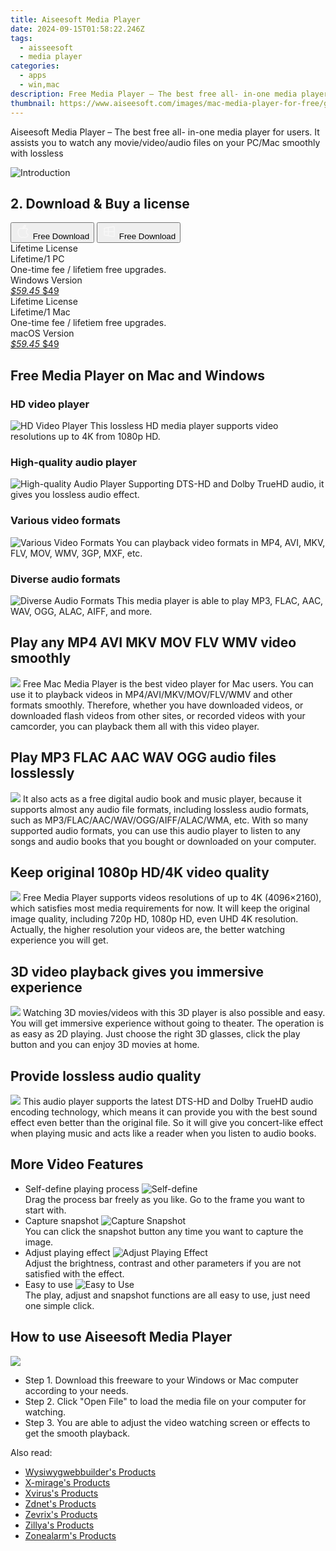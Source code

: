 ```yaml
---
title: Aiseesoft Media Player
date: 2024-09-15T01:58:22.246Z
tags: 
  - aisseesoft
  - media player
categories: 
  - apps
  - win,mac
description: Free Media Player – The best free all- in-one media player for Mac users. It assists you to watch any movie/video/audio files on your Mac smoothly with lossless video/audio effect.
thumbnail: https://www.aiseesoft.com/images/mac-media-player-for-free/guide-interface-a.jpg
---
```


Aiseesoft Media Player – The best free all- in-one media player for users. It assists you to watch any movie/video/audio files on your PC/Mac smoothly with lossless

![Introduction](https://www.aiseesoft.com/images/mac-media-player-for-free/guide-interface-a.jpg)

## 2. Download & Buy a license

<div class="mx-auto flex items-center justify-center space-x-4">
  <button 
  onclick="javascript:window.open('https://secure.2checkout.com/order/checkout.php?PRODS=3907919&QTY=1&COUPON=AISEOHC&DESIGN_TYPE=2&SHORT_FORM=1&AFFILIATE=108875&CART=1', '_blank');
    window.open('https://download.aiseesoft.com/mac/free-mac-media-player.dmg', '_blank');void(0);"
  class="flex flex-row font-bold rounded-lg text-lg w-48 h-16 bg-[#FF8014] text-[#ffffff] items-center justify-center p-2">
    <svg width="24px" height="24px" viewBox="0 0 24 24" xmlns="http://www.w3.org/2000/svg" color="#ffffff" fill="none" stroke="currentColor" stroke-width="3" stroke-linecap="round" stroke-linejoin="round"><path d="M16 2C16.3632 4.17921 14.0879 5.83084 12.8158 6.57142C12.4406 6.78988 12.0172 6.5117 12.0819 6.08234C12.2993 4.63878 13.0941 2.00008 16 2Z" stroke="#f8f7f7" stroke-width="1.5"></path><path d="M9 6.5C9.89676 6.5 10.6905 6.69941 11.2945 6.92013C12.0563 7.19855 12.9437 7.19854 13.7055 6.92012C14.3094 6.6994 15.1032 6.5 15.9999 6.5C17.0852 6.5 18.4649 7.08889 19.4999 8.26666C16 11 17 15.5 20.269 16.6916C19.2253 19.5592 17.2413 21.5 15.4999 21.5C13.9999 21.5 14 20.8 12.5 20.8C11 20.8 11 21.5 9.5 21.5C7 21.5 4 17.5 4 12.5C4 8.5 7 6.5 9 6.5Z" stroke="#f8f7f7" stroke-width="1.5"></path></svg>    
    <span class="font-medium mx-auto">Free Download</span>  
  </button>
  <button 
  onclick="javascript:window.open('https://secure.2checkout.com/order/checkout.php?PRODS=3495632&QTY=1&COUPON=AISEOHC&DESIGN_TYPE=2&SHORT_FORM=1&AFFILIATE=108875&CART=1', '_blank');
    window.open('https://download.aiseesoft.com/free-media-player.exe', '_blank');void(0);"
  class="flex flex-row font-bold rounded-lg text-lg w-48 h-16 bg-[#FF8014] text-[#ffffff] items-center justify-center p-2">
    <svg width="24px" height="24px" viewBox="0 0 24 24" xmlns="http://www.w3.org/2000/svg" color="#ffffff" fill="none" stroke="currentColor" stroke-width="3" stroke-linecap="round" stroke-linejoin="round"><path d="M4 16.9865V7.01353C4 6.71792 4.21531 6.46636 4.50737 6.42072L19.3074 4.10822C19.6713 4.05137 20 4.33273 20 4.70103V19.299C20 19.6673 19.6713 19.9486 19.3074 19.8918L4.50737 17.5793C4.21531 17.5336 4 17.2821 4 16.9865Z" stroke="#f8f7f7" stroke-width="1.5"></path><path d="M4 12H20" stroke="#f8f7f7" stroke-width="1.5"></path><path d="M10.5 5.5V18.5" stroke="#f8f7f7" stroke-width="1.5"></path></svg>
    <span class="font-medium mx-auto">Free Download</span>  
  </button>
</div>

<div class="mx-auto flex items-center justify-center">
  <div class="m-8 grid grid-cols-1 gap-6 xl:grid-cols-2">
    <div class="flex w-full flex-col rounded-2xl bg-[#ffffff] text-[#374151] shadow-xl xl:w-96">
      <div class="flex h-full flex-col p-8">
        <div class="pb-6 text-3xl font-bold">Lifetime License</div>
        <div class="pb-12 text-lg">
          Lifetime/1 PC
          <div class="text-xs">One-time fee / lifetiem free upgrades.</div>
          <div class="text-xs">Windows Version</div>
        </div>
        <div class="flex flex-col gap-3 text-base"></div>
        <div class="flex flex-grow"></div>
        <div class="flex pt-10">
          <a href="https://secure.2checkout.com/order/checkout.php?PRODS=3495632&QTY=1&COUPON=AISEOHC&DESIGN_TYPE=2&SHORT_FORM=1&AFFILIATE=108875&CART=1" class="w-full transform cursor-pointer rounded-lg bg-[#7e22ce] p-3 text-center text-xl font-bold !text-[#ffffff] !no-underline transition-transform hover:bg-purple-800 active:scale-95"> 
           <em class="text-base line-through !text-[#c5c5c5]">$59.45</em>
            $49
          </a>
        </div>
      </div>
    </div>
    <div class="flex w-full flex-col rounded-2xl bg-[#ffffff] text-[#374151] shadow-xl xl:w-96">
      <div class="flex h-full flex-col p-8">
        <div class="pb-6 text-3xl font-bold">Lifetime License</div>
        <div class="pb-12 text-lg">
          Lifetime/1 Mac
          <div class="text-xs">One-time fee / lifetiem free upgrades.</div>
          <div class="text-xs">macOS Version</div>
        </div>
        <div class="flex flex-col gap-3 text-base"></div>
        <div class="flex flex-grow"></div>
        <div class="flex pt-10">
          <a href="https://secure.2checkout.com/order/checkout.php?PRODS=3907919&QTY=1&COUPON=AISEOHC&DESIGN_TYPE=2&SHORT_FORM=1&AFFILIATE=108875&CART=1" class="w-full transform cursor-pointer rounded-lg bg-[#7e22ce] p-3 text-center text-xl font-bold !text-[#ffffff] !no-underline transition-transform hover:bg-purple-800 active:scale-95">
           <em class="text-base line-through !text-[#c5c5c5]">$59.45</em>
            $49
          </a>
        </div>
      </div>
    </div>   
  </div>
</div>

## Free Media Player on Mac and Windows

### HD video player
    
![HD Video Player](https://www.aiseesoft.com/images/mac-media-player-for-free/hd-video-player.png)
This lossless HD media player supports video resolutions up to 4K from 1080p HD.

### High-quality audio player

![High-quality Audio Player](https://www.aiseesoft.com/images/mac-media-player-for-free/high-quality-audio-player.png)
Supporting DTS-HD and Dolby TrueHD audio, it gives you lossless audio effect.

### Various video formats

![Various Video Formats](https://www.aiseesoft.com/images/mac-media-player-for-free/various-video.png)
You can playback video formats in MP4, AVI, MKV, FLV, MOV, WMV, 3GP, MXF, etc.

### Diverse audio formats

![Diverse Audio Formats](https://www.aiseesoft.com/images/mac-media-player-for-free/diverse-audio-formats.png)
This media player is able to play MP3, FLAC, AAC, WAV, OGG, ALAC, AIFF, and more.

## Play any MP4 AVI MKV MOV FLV WMV video smoothly

![](https://www.aiseesoft.com/images/mac-media-player-for-free/play-any-video.jpg)
Free Mac Media Player is the best video player for Mac users. You can use it to playback videos in MP4/AVI/MKV/MOV/FLV/WMV and other formats smoothly. Therefore, whether you have downloaded videos, or downloaded flash videos from other sites, or recorded videos with your camcorder, you can playback them all with this video player.

## Play MP3 FLAC AAC WAV OGG audio files losslessly

![](https://www.aiseesoft.com/images/mac-media-player-for-free/play-mp3.jpg)
It also acts as a free digital audio book and music player, because it supports almost any audio file formats, including lossless audio formats, such as MP3/FLAC/AAC/WAV/OGG/AIFF/ALAC/WMA, etc. With so many supported audio formats, you can use this audio player to listen to any songs and audio books that you bought or downloaded on your computer.

## Keep original 1080p HD/4K video quality

![](https://www.aiseesoft.com/images/mac-media-player-for-free/keep-original.jpg)
Free Media Player supports videos resolutions of up to 4K (4096×2160), which satisfies most media requirements for now. It will keep the original image quality, including 720p HD, 1080p HD, even UHD 4K resolution. Actually, the higher resolution your videos are, the better watching experience you will get.

## 3D video playback gives you immersive experience

![](https://www.aiseesoft.com/images/mac-media-player-for-free/immersive-experience.jpg)
Watching 3D movies/videos with this 3D player is also possible and easy. You will get immersive experience without going to theater. The operation is as easy as 2D playing. Just choose the right 3D glasses, click the play button and you can enjoy 3D movies at home.

## Provide lossless audio quality

![](https://www.aiseesoft.com/images/mac-media-player-for-free/lossless-audio-quality.jpg)
This audio player supports the latest DTS-HD and Dolby TrueHD audio encoding technology, which means it can provide you with the best sound effect even better than the original file. So it will give you concert-like effect when playing music and acts like a reader when you listen to audio books.

## More Video Features

-   Self-define playing process
    ![Self-define](https://www.aiseesoft.com/images/mac-media-player-for-free/self-define.png)  
    Drag the process bar freely as you like. Go to the frame you want to start with.
-   Capture snapshot
    ![Capture Snapshot](https://www.aiseesoft.com/images/mac-media-player-for-free/capture-snapshot.png)  
    You can click the snapshot button any time you want to capture the image.
-   Adjust playing effect
    ![Adjust Playing Effect](https://www.aiseesoft.com/images/mac-media-player-for-free/adjust-playing-effect.png)  
    Adjust the brightness, contrast and other parameters if you are not satisfied with the effect.
-   Easy to use
    ![Easy to Use](https://www.aiseesoft.com/images/mac-media-player-for-free/easy-use.png)  
    The play, adjust and snapshot functions are all easy to use, just need one simple click.

## How to use Aiseesoft Media Player

![](https://www.aiseesoft.com/images/mac-media-player-for-free/guide-interface-a.jpg)

-   Step 1. Download this freeware to your Windows or Mac computer according to your needs.
-   Step 2. Click "Open File" to load the media file on your computer for watching.
-   Step 3. You are able to adjust the video watching screen or effects to get the smooth playback.

<ins class="adsbygoogle"
      style="display:block"
      data-ad-client="ca-pub-7571918770474297"
      data-ad-slot="8358498916"
      data-ad-format="auto"
      data-full-width-responsive="true"></ins>

<span class="atpl-alsoreadstyle">Also read:</span>
<div><ul>
<li><a href="https://tools.techidaily.com/wysiwygwebbuilder/products/"><u>Wysiwygwebbuilder's Products</u></a></li>
<li><a href="https://tools.techidaily.com/x-mirage/products/"><u>X-mirage's Products</u></a></li>
<li><a href="https://tools.techidaily.com/xvirus/products/"><u>Xvirus's Products</u></a></li>
<li><a href="https://tools.techidaily.com/zdnet/products/"><u>Zdnet's Products</u></a></li>
<li><a href="https://tools.techidaily.com/zevrix/products/"><u>Zevrix's Products</u></a></li>
<li><a href="https://tools.techidaily.com/zillya/products/"><u>Zillya's Products</u></a></li>
<li><a href="https://tools.techidaily.com/zonealarm/products/"><u>Zonealarm's Products</u></a></li>
</ul></div>

